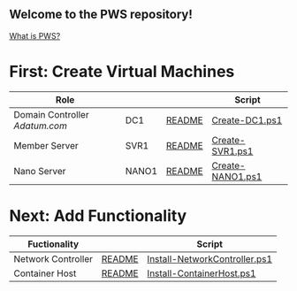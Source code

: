 ## Welcome to the PWS repository!

[What is PWS?](https://www.prader-willi.de/alles-uber-pws/)

# First: Create Virtual Machines
| Role                            |        |                           | Script                               |
|---------------------------------|--------|---------------------------|--------------------------------------|
| Domain Controller _Adatum.com_  | DC1    |[README](./Create-DC1.md)  | [Create-DC1.ps1](./Create-DC1.ps1)   |
| Member Server                   | SVR1   |[README](./Create-SVR1.md) | [Create-SVR1.ps1](./Create-SVR1.ps1) | 
| Nano Server                     | NANO1  |[README](./Create-NANO.md) | [Create-NANO1.ps1](./Create-NANO.ps1)| 

# Next: Add Functionality

| Fuctionality       |            | Script                            |
| ------------------ | ---------- | --------------------------------- |
| Network Controller | [README]() | [Install-NetworkController.ps1]() |
| Container Host     | [README]() | [Install-ContainerHost.ps1]()     |